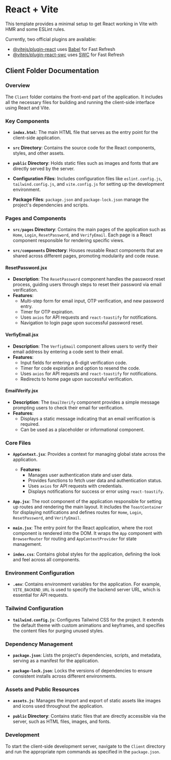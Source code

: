 # React + Vite

This template provides a minimal setup to get React working in Vite with HMR and some ESLint rules.

Currently, two official plugins are available:

- [@vitejs/plugin-react](https://github.com/vitejs/vite-plugin-react/blob/main/packages/plugin-react/README.md) uses [Babel](https://babeljs.io/) for Fast Refresh
- [@vitejs/plugin-react-swc](https://github.com/vitejs/vite-plugin-react-swc) uses [SWC](https://swc.rs/) for Fast Refresh

## Client Folder Documentation

### Overview
The `Client` folder contains the front-end part of the application. It includes all the necessary files for building and running the client-side interface using React and Vite.

### Key Components

- **`index.html`**: The main HTML file that serves as the entry point for the client-side application.

- **`src` Directory**: Contains the source code for the React components, styles, and other assets.

- **`public` Directory**: Holds static files such as images and fonts that are directly served by the server.

- **Configuration Files**: Includes configuration files like `eslint.config.js`, `tailwind.config.js`, and `vite.config.js` for setting up the development environment.

- **Package Files**: `package.json` and `package-lock.json` manage the project's dependencies and scripts.

### Pages and Components

- **`src/pages` Directory**: Contains the main pages of the application such as `Home`, `Login`, `ResetPassword`, and `VerifyEmail`. Each page is a React component responsible for rendering specific views.

- **`src/components` Directory**: Houses reusable React components that are shared across different pages, promoting modularity and code reuse.

#### ResetPassword.jsx
- **Description**: The `ResetPassword` component handles the password reset process, guiding users through steps to reset their password via email verification.
- **Features**: 
  - Multi-step form for email input, OTP verification, and new password entry.
  - Timer for OTP expiration.
  - Uses `axios` for API requests and `react-toastify` for notifications.
  - Navigation to login page upon successful password reset.

#### VerfiyEmail.jsx
- **Description**: The `VerfiyEmail` component allows users to verify their email address by entering a code sent to their email.
- **Features**: 
  - Input fields for entering a 6-digit verification code.
  - Timer for code expiration and option to resend the code.
  - Uses `axios` for API requests and `react-toastify` for notifications.
  - Redirects to home page upon successful verification.

#### EmailVerify.jsx
- **Description**: The `EmailVerify` component provides a simple message prompting users to check their email for verification.
- **Features**: 
  - Displays a static message indicating that an email verification is required.
  - Can be used as a placeholder or informational component.

### Core Files

- **`AppContext.jsx`**: Provides a context for managing global state across the application.
  - **Features**:
    - Manages user authentication state and user data.
    - Provides functions to fetch user data and authentication status.
    - Uses `axios` for API requests with credentials.
    - Displays notifications for success or error using `react-toastify`.

- **`App.jsx`**: The root component of the application responsible for setting up routes and rendering the main layout. It includes the `ToastContainer` for displaying notifications and defines routes for `Home`, `Login`, `ResetPassword`, and `VerifyEmail`.

- **`main.jsx`**: The entry point for the React application, where the root component is rendered into the DOM. It wraps the `App` component with `BrowserRouter` for routing and `AppContextProvider` for state management.

- **`index.css`**: Contains global styles for the application, defining the look and feel across all components.

### Environment Configuration

- **`.env`**: Contains environment variables for the application. For example, `VITE_BACKEND_URL` is used to specify the backend server URL, which is essential for API requests.

### Tailwind Configuration

- **`tailwind.config.js`**: Configures Tailwind CSS for the project. It extends the default theme with custom animations and keyframes, and specifies the content files for purging unused styles.

### Dependency Management

- **`package.json`**: Lists the project's dependencies, scripts, and metadata, serving as a manifest for the application.

- **`package-lock.json`**: Locks the versions of dependencies to ensure consistent installs across different environments.

### Assets and Public Resources

- **`assets.js`**: Manages the import and export of static assets like images and icons used throughout the application.

- **`public` Directory**: Contains static files that are directly accessible via the server, such as HTML files, images, and fonts.

### Development
To start the client-side development server, navigate to the `Client` directory and run the appropriate npm commands as specified in the `package.json`.
